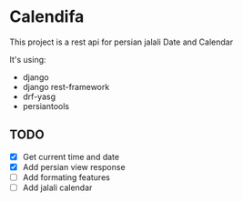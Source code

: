# Calendifa

This project is a rest api for persian jalali Date and Calendar

It's using:

- django
- django rest-framework
- drf-yasg
- persiantools

## TODO

- [x] Get current time and date
- [x] Add persian view response
- [ ] Add formating features
- [ ] Add jalali calendar
